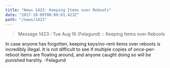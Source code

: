 ```yaml
---
title: "News 1423: Keeping Items over Reboots"
date: "2017-10-09T00:00:01.423Z"
path: "/news/1423"
---
```


> Message 1423 : Tue Aug 16 (Felagund)   :: Keeping Items over Reboots

In case anyone has forgotten, keeping keys/no-rent items over reboots is
incredibly illegal. It is not difficult to see if multiple copies of
once-per-reboot items are floating around, and anyone caught doing so will be
punished harshly.
-Felagund